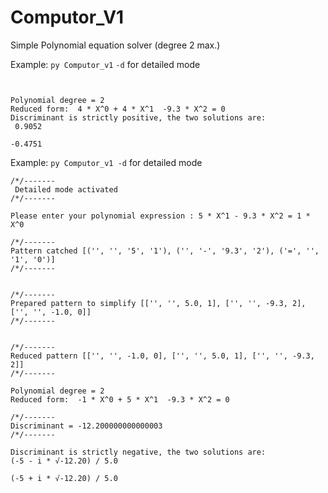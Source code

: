 # Computor_V1

Simple Polynomial equation solver (degree 2 max.)

Example: ```py Computor_v1``` ```-d``` for detailed mode

```Please enter your polynomial expression : "5 * X^0 + 4 * X^1 - 9.3 * X^2 = 1 * X^0"


Polynomial degree = 2
Reduced form:  4 * X^0 + 4 * X^1  -9.3 * X^2 = 0
Discriminant is strictly positive, the two solutions are:
 0.9052 

-0.4751
```


Example: ```py Computor_v1 -d``` for detailed mode

```
/*/-------
 Detailed mode activated 
/*/-------

Please enter your polynomial expression : 5 * X^1 - 9.3 * X^2 = 1 * X^0 

/*/-------
Pattern catched [('', '', '5', '1'), ('', '-', '9.3', '2'), ('=', '', '1', '0')]     
/*/-------


/*/-------
Prepared pattern to simplify [['', '', 5.0, 1], ['', '', -9.3, 2], ['', '', -1.0, 0]]
/*/-------


/*/-------
Reduced pattern [['', '', -1.0, 0], ['', '', 5.0, 1], ['', '', -9.3, 2]]
/*/-------

Polynomial degree = 2
Reduced form:  -1 * X^0 + 5 * X^1  -9.3 * X^2 = 0

/*/-------
Discriminant = -12.200000000000003
/*/-------

Discriminant is strictly negative, the two solutions are:
(-5 - i * √-12.20) / 5.0 

(-5 + i * √-12.20) / 5.0 
```
